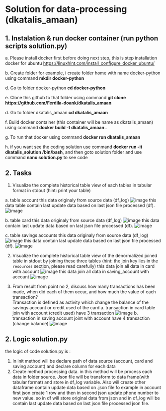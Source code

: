 # **Solution for data-processing (dkatalis_amaan)**

## 1. Instalation & run docker container (run python scripts solution.py)

a. Please install docker first before doing next step, this is step installation docker for ubuntu https://linuxhint.com/install_configure_docker_ubuntu/

b. Create folder for example, i create folder home with name docker-python using command **mkdir docker-python** 

d. Go to folder docker-python **cd docker-python**

e. Clone this github to that folder using command **git clone https://github.com/Ferdila-doank/dkatalis_amaan**

d. Go to folder dkatalis_amaan **cd dkatalis_amaan**

f. Build docker container (this container will be name as dkatalis_amaan) using command **docker build -t dkatalis_amaan .**

g. To run that docker using command **docker run dkatalis_amaan**

h. if you want see the coding solution use command **docker run -it dkatalis_solution /bin/bash**, and then goto solution folder and use command **nano solution.py** to see code 

## 2. Tasks
1. Visualize the complete historical table view of each tables in tabular format in stdout (hint: print your table)

  a. table account 
  this data originaly from source data (df_log)
  ![image](https://user-images.githubusercontent.com/55681442/171983234-30849666-ce26-4de0-99bc-d4c5f944d431.png)
  this data table contain last update data based on last json file processed (df).
  ![image](https://user-images.githubusercontent.com/55681442/171983415-7bfade6a-9dec-49af-aa4b-a4578b84bb59.png)
  
  b. table card 
  this data originaly from source data (df_log)
  ![image](https://user-images.githubusercontent.com/55681442/171986526-512b3370-806d-4a1e-8461-93a18ad22834.png)
  this data contain last update data based on last json file processed (df).
  ![image](https://user-images.githubusercontent.com/55681442/171986537-e875719d-9d9c-4724-9514-c80dfb8ef895.png)

  c. table savings accounts
  this data originaly from source data (df_log)
  ![image](https://user-images.githubusercontent.com/55681442/171986581-aa419cb6-1dfd-42a6-8604-570a66e59e69.png)
  this data contain last update data based on last json file processed (df).
  ![image](https://user-images.githubusercontent.com/55681442/171986598-6667f356-98ca-4584-80b9-7013987e6168.png)
  
2. Visualize the complete historical table view of the denormalized joined table in stdout by joining these three tables (hint: the join key lies in the `resources` section, please read carefully)
  this data join all data in card with account 
  ![image](https://user-images.githubusercontent.com/55681442/171990108-c26738c3-f482-4e91-881d-5b677f49fa3b.png)
  this data join all data in saving_account with account 
  ![image](https://user-images.githubusercontent.com/55681442/171990143-038de618-ec82-4191-b1c5-8661a1fe1b4a.png)

3. From result from point no 2, discuss how many transactions has been made, when did each of them occur, and how much the value of each transaction?  
   Transaction is defined as activity which change the balance of the savings account or credit used of the card
   a. transaction in card table join with account (credit used) have 3 transaction
   ![image](https://user-images.githubusercontent.com/55681442/171986685-7f1b71b7-371d-4e3c-bc80-41c94d52f343.png)
   b. transaction in saving account joint with account have 4 transaction (change balance)
   ![image](https://user-images.githubusercontent.com/55681442/171986733-98bf5b0b-c3e9-4dad-9fdd-e8745f5f98bd.png)

## 2. Logic solution.py

the logic of code solution.py is :
1. In init method will be declare path of data source (account, card and saving account) and declare column for each data 
2. Create method processing data. in this method will be process each data in folder source. Json file will be transform to data frame(with tabular format) and store in df_log variable. Also will create other dataframe contain update data based on .json file fo example in account first json create 1 row and then in second json update phone number to new value. so in df will store original data from json and in df_log will be contain last update data based on last json file processed json file. 


